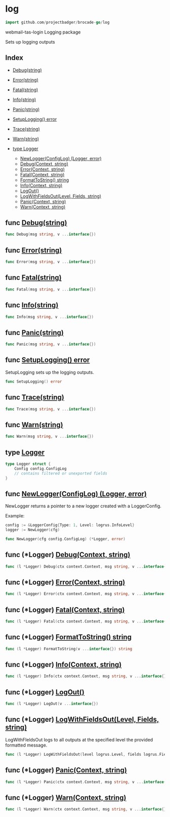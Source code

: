 
# log

```go
import github.com/projectbadger/brocade-go/log
```

webmail-tas-login Logging package

Sets up logging outputs

## Index

- [Debug(string)](#func-debugstring)
- [Error(string)](#func-errorstring)
- [Fatal(string)](#func-fatalstring)
- [Info(string)](#func-infostring)
- [Panic(string)](#func-panicstring)
- [SetupLogging() error](#func-setuplogging-error)
- [Trace(string)](#func-tracestring)
- [Warn(string)](#func-warnstring)

- [type Logger](#type-logger)
  - [NewLogger(ConfigLog) (Logger, error)](#func-newloggerconfiglog-logger-error)
  - [Debug(Context, string)](#func-logger-debugcontext-string)
  - [Error(Context, string)](#func-logger-errorcontext-string)
  - [Fatal(Context, string)](#func-logger-fatalcontext-string)
  - [FormatToString() string](#func-logger-formattostring-string)
  - [Info(Context, string)](#func-logger-infocontext-string)
  - [LogOut()](#func-logger-logout)
  - [LogWithFieldsOut(Level, Fields, string)](#func-logger-logwithfieldsoutlevel-fields-string)
  - [Panic(Context, string)](#func-logger-paniccontext-string)
  - [Warn(Context, string)](#func-logger-warncontext-string)

## func [Debug(string)](<log.go#L189>)

```go
func Debug(msg string, v ...interface{})
```
## func [Error(string)](<log.go#L183>)

```go
func Error(msg string, v ...interface{})
```
## func [Fatal(string)](<log.go#L207>)

```go
func Fatal(msg string, v ...interface{})
```
## func [Info(string)](<log.go#L171>)

```go
func Info(msg string, v ...interface{})
```
## func [Panic(string)](<log.go#L201>)

```go
func Panic(msg string, v ...interface{})
```
## func [SetupLogging() error](<log.go#L121>)

SetupLogging sets up the logging outputs.


```go
func SetupLogging() error
```
## func [Trace(string)](<log.go#L195>)

```go
func Trace(msg string, v ...interface{})
```
## func [Warn(string)](<log.go#L177>)

```go
func Warn(msg string, v ...interface{})
```


## type [Logger](<log.go#L21>)
```go
type Logger struct {
	Config config.ConfigLog
	// contains filtered or unexported fields
}
```

## func [NewLogger(ConfigLog) (Logger, error)](<log.go#L95>)

NewLogger returns a pointer to a new logger created
with a LoggerConfig.

Example:

```go
config := &LoggerConfig{Type: 1, Level: logrus.InfoLevel}
logger := NewLogger(cfg)

```


```go
func NewLogger(cfg config.ConfigLog) (*Logger, error)
```

## func (*Logger) [Debug(Context, string)](<log.go#L75>)

```go
func (l *Logger) Debug(ctx context.Context, msg string, v ...interface{})
```
## func (*Logger) [Error(Context, string)](<log.go#L71>)

```go
func (l *Logger) Error(ctx context.Context, msg string, v ...interface{})
```
## func (*Logger) [Fatal(Context, string)](<log.go#L83>)

```go
func (l *Logger) Fatal(ctx context.Context, msg string, v ...interface{})
```
## func (*Logger) [FormatToString() string](<log.go#L27>)

```go
func (l *Logger) FormatToString(v ...interface{}) string
```
## func (*Logger) [Info(Context, string)](<log.go#L63>)

```go
func (l *Logger) Info(ctx context.Context, msg string, v ...interface{})
```
## func (*Logger) [LogOut()](<log.go#L31>)

```go
func (l *Logger) LogOut(v ...interface{})
```
## func (*Logger) [LogWithFieldsOut(Level, Fields, string)](<log.go#L37>)

LogWithFIeldsOut logs to all outputs at the specified
level the provided formatted message.


```go
func (l *Logger) LogWithFieldsOut(level logrus.Level, fields logrus.Fields, msg string, v ...interface{})
```
## func (*Logger) [Panic(Context, string)](<log.go#L79>)

```go
func (l *Logger) Panic(ctx context.Context, msg string, v ...interface{})
```
## func (*Logger) [Warn(Context, string)](<log.go#L67>)

```go
func (l *Logger) Warn(ctx context.Context, msg string, v ...interface{})
```

